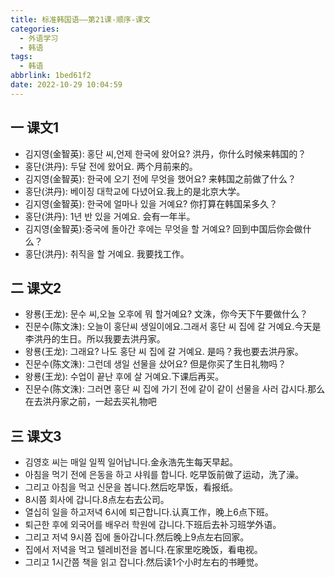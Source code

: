 ```yaml
---
title: 标准韩国语——第21课-顺序-课文
categories:
  - 外语学习
  - 韩语
tags:
  - 韩语
abbrlink: 1bed61f2
date: 2022-10-29 10:04:59
---
```

## 一 课文1

* 김지영(金智英): 홍단 씨,언제 한국에 왔어요? 洪丹，你什么时候来韩国的？
* 홍단(洪丹): 두달 전에 왔어요. 两个月前来的。
* 김지영(金智英): 한국에 오기 전에 무엇을 했어요? 来韩国之前做了什么？
* 홍단(洪丹): 베이징 대학교에 다녔어요.我上的是北京大学。
* 김지영(金智英): 한국에 얼마나 있을 거예요? 你打算在韩国呆多久？
* 홍단(洪丹): 1년 반 있을 거예요. 会有一年半。
* 김지영(金智英):중국에 돌아간 후에는 무엇을 할 거예요? 回到中国后你会做什么？
* 홍단(洪丹): 취직을 할 거예요. 我要找工作。

<!--more-->

## 二 课文2

* 왕룡(王龙): 문수 씨,오늘 오후에 뭐 할거예요? 文洙，你今天下午要做什么？
* 진문수(陈文洙): 오늘이 홍단씨 생일이에요.그래서 홍단 씨 집에 갈 거예요.今天是李洪丹的生日。所以我要去洪丹家。
* 왕룡(王龙): 그래요? 나도 홍단 씨 집에 갈 거예요. 是吗？我也要去洪丹家。
* 진문수(陈文洙): 그런데 생일 선물을 샀어요? 但是你买了生日礼物吗？
* 왕룡(王龙): 수업이 끝난 후에 살 거예요.下课后再买。
* 진문수(陈文洙): 그러면 홍단 씨 집에 가기 전에 같이 같이 선물을 사러 갑시다.那么在去洪丹家之前，一起去买礼物吧

## 三 课文3

* 김영호 씨는 매일 일찍 일어납니다.金永浩先生每天早起。
* 아침을 먹기 전에 은동을 하고 샤워를 합니다. 吃早饭前做了运动，洗了澡。
* 그리고 아침을 먹고 신문을 봅니다.然后吃早饭，看报纸。
* 8시쯤 회사에 갑니다.8点左右去公司。
* 열십히 일을 하고저녁 6시에 퇴근합니다.认真工作，晚上6点下班。
* 퇴근한 후에 외국어를 배우러 학원에 갑니다.下班后去补习班学外语。
* 그리고 저녁 9시쯤 집에 돌아갑니다.然后晚上9点左右回家。
* 집에서 저녁을 먹고 텔레비전을 봅니다.在家里吃晚饭，看电视。
* 그리고 1시간쯤 책을 읽고 잡니다.然后读1个小时左右的书睡觉。

